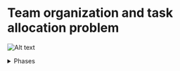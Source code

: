 
# Team organization and task allocation problem

![Alt text](https://g.gravizo.com/source/finantialAgentsPhases?https%3A%2F%2Fraw.githubusercontent.com%2Fcleberjamaral%2FfinantialAgents%2Fmaster%2FREADME.md?1)
<details> 
<summary>Phases</summary>
autoOrgDesign
@startuml;
(*) -right-> "There is a problem to solve\nby multiple agents\nat least one goal.\nthe tasks are complex, with little centralized knowledge";
-right-> "Split the goals\nin to smaller peaces";
-right-> "Suggests roles\nto be responsible for certain goals.";
-down-> "Agents get commited to roles";
-left-> "Agents helps to plan detailed actions";
-right-> (*) 
@enduml 
autoOrgDesign
</details>
